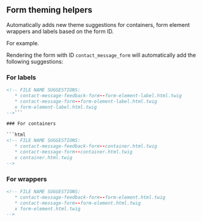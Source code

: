 ## Form theming helpers

Automatically adds new theme suggestions for containers, form element wrappers and labels based on the form ID.

For example.

Rendering the form with ID `contact_message_form` will automatically add the
following suggestions:

### For labels

```html
<!-- FILE NAME SUGGESTIONS:
   * contact-message-feedback-form--form-element-label.html.twig
   * contact-message-form--form-element-label.html.twig
   x form-element-label.html.twig
-->```

### For containers

```html
<!-- FILE NAME SUGGESTIONS:
   * contact-message-feedback-form--container.html.twig
   * contact-message-form--container.html.twig
   x container.html.twig
-->
```

### For wrappers

```html
<!-- FILE NAME SUGGESTIONS:
   * contact-message-feedback-form--form-element.html.twig
   * contact-message-form--form-element.html.twig
   x form-element.html.twig
-->
```
